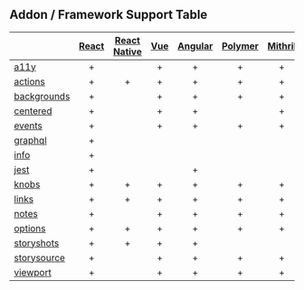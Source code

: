 ## Addon / Framework Support Table

| |[React](app/react)|[React Native](app/react-native)|[Vue](app/vue)|[Angular](app/angular)| [Polymer](app/polymer)| [Mithril](app/mithril)| [HTML](app/html)| [Marko](app/marko)| [Svelte](app/svelte)|
| ----------- |:-------:|:-------:|:-------:|:-------:|:-------:|:-------:|:-------:|:-------:|:-------:|
|[a11y](addons/a11y)              |+| |+|+|+|+|+|+| |
|[actions](addons/actions)        |+|+|+|+|+|+|+|+|+|
|[backgrounds](addons/backgrounds)  |+| |+|+|+|+|+|+|+|
|[centered](addons/centered)      |+| |+|+| |+|+| |+|
|[events](addons/events)          |+| |+|+|+|+|+|+| |
|[graphql](addons/graphql)        |+| | | | | | | | |
|[info](addons/info)              |+| | | | | | | | |
|[jest](addons/jest)              |+| | |+| | |+| | |
|[knobs](addons/knobs)            |+|+|+|+|+|+|+|+|+|
|[links](addons/links)            |+|+|+|+|+|+|+| |+|
|[notes](addons/notes)            |+| |+|+|+|+|+| |+|
|[options](addons/options)        |+|+|+|+|+|+|+| |+|
|[storyshots](addons/storyshots)  |+|+|+|+| | |+| |+|
|[storysource](addons/storysource)|+| |+|+|+|+|+|+|+|
|[viewport](addons/viewport)      |+| |+|+|+|+|+|+|+|
